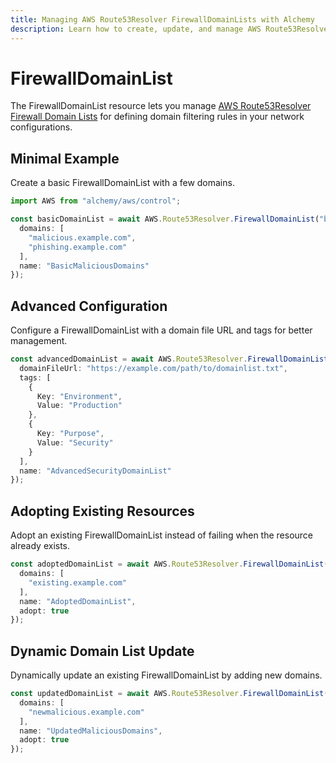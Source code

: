 ```yaml
---
title: Managing AWS Route53Resolver FirewallDomainLists with Alchemy
description: Learn how to create, update, and manage AWS Route53Resolver FirewallDomainLists using Alchemy Cloud Control.
---
```


# FirewallDomainList

The FirewallDomainList resource lets you manage [AWS Route53Resolver Firewall Domain Lists](https://docs.aws.amazon.com/route53resolver/latest/userguide/) for defining domain filtering rules in your network configurations.

## Minimal Example

Create a basic FirewallDomainList with a few domains.

```ts
import AWS from "alchemy/aws/control";

const basicDomainList = await AWS.Route53Resolver.FirewallDomainList("basicDomainList", {
  domains: [
    "malicious.example.com",
    "phishing.example.com"
  ],
  name: "BasicMaliciousDomains"
});
```

## Advanced Configuration

Configure a FirewallDomainList with a domain file URL and tags for better management.

```ts
const advancedDomainList = await AWS.Route53Resolver.FirewallDomainList("advancedDomainList", {
  domainFileUrl: "https://example.com/path/to/domainlist.txt",
  tags: [
    {
      Key: "Environment",
      Value: "Production"
    },
    {
      Key: "Purpose",
      Value: "Security"
    }
  ],
  name: "AdvancedSecurityDomainList"
});
```

## Adopting Existing Resources

Adopt an existing FirewallDomainList instead of failing when the resource already exists.

```ts
const adoptedDomainList = await AWS.Route53Resolver.FirewallDomainList("adoptedDomainList", {
  domains: [
    "existing.example.com"
  ],
  name: "AdoptedDomainList",
  adopt: true
});
```

## Dynamic Domain List Update

Dynamically update an existing FirewallDomainList by adding new domains.

```ts
const updatedDomainList = await AWS.Route53Resolver.FirewallDomainList("updatedDomainList", {
  domains: [
    "newmalicious.example.com"
  ],
  name: "UpdatedMaliciousDomains",
  adopt: true
});
```